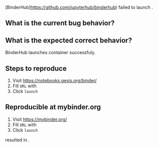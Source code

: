 [BinderHub]https://github.com/jupyterhub/binderhub) failed to launch <failed-repository-url>.

## What is the current bug behavior?

<!-- Paste the build logs -->

## What is the expected correct behavior?

BinderHub launches container successfuly.

## Steps to reproduce

1. Visit https://notebooks.gesis.org/binder/
2. Fill `URL` with <failed-repository-url>
3. Click `launch`

## Reproducible at mybinder.org

1. Visit https://mybinder.org/
2. Fill `URL` with <failed-repository-url>
3. Click `launch`

resulted in <!-- same issue / different issue / no issue -->.
